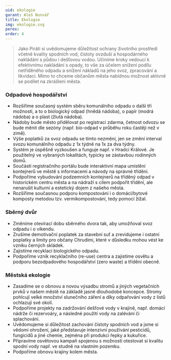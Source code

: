 ```yaml
---
uid: ekologie
garant: Aleš Nunvář
title: Ekologie
img: ekologie.svg
perex: 
order: 4
---
```



>Jako Piráti si uvědomujeme důležitost ochrany životního prostředí včetně kvality spodních vod, čistoty ovzduší a hospodárného nakládání s půdou i dešťovou vodou. Učiníme kroky vedoucí k efektivnímu nakládání s opady, to vše za účelem snížení podílu netříděného odpadu a snížení nákladů na jeho svoz, zpracování a likvidaci. Mimo to chceme občanům města nabídnou možnost aktivně se podílet na zkrášlení města.


### Odpadové hospodářství

- Rozšíříme současný systém sběru komunálního odpadu o další tři možnosti, a to o biologický odpad (hnědá nádoba), o papír (modrá nádoba) a o plast (žlutá nádoba).
- Nádoby bude město přidělovat po registraci zdarma, četnost odvozu se bude měnit dle sezóny (např. bio-odpad v průběhu roku častěji než v zimě).
- Výše poplatků za svoz odpadu se tímto nezmění, jen se změní interval svozu komunálního odpadu z 1x týdně na 1x za dva týdny.
- Systém je úspěšně vyzkoušen a funguje např. v Hradci Králové. Je použitelný ve vybraných lokalitách, typicky se zástavbou rodinných domů.
- Součástí registračního portálu bude interaktivní mapa umístění kontejnerů ve městě s informacemi a návody na správné třídění. 
- Podpoříme vybudování podzemních kontejnerů na tříděný odpad v historickém centru města a na nádraží s cílem podpořit třídění, ale nenarušit kulturní a estetický dojem z našeho města.
- Rozšíříme současnou podporu kompostováni i o domácí/bytové komposty metodou tzv. vermikompostování, tedy pomocí žížal.


### Sběrný dvůr

- Změníme otevírací dobu sběrného dvora tak, aby umožňoval svoz odpadu i o víkendu. 
- Zrušíme demotivační poplatek za stavební suť a zrevidujeme i ostatní poplatky a limity pro občany Chrudimi, které v důsledku mohou vést ke vzniku černých skládek.
- Zajistíme recyklaci biologického odpadu. 
- Podpoříme vznik recyklačního (re-use) centra a zajistíme osvětu a podporu bezodpadového hospodářství (zero waste) a třídění obecně.


### Městská ekologie 

- Zasadíme se o obnovu a novou výsadbu stromů a jiných vegetačních prvků v našem městě na základě jasné dlouhodobé koncepce. Stromy pohlcují velké množství slunečního záření a díky odpařování vody z listů ochlazují své okolí.
- Podpoříme projekty na zadržování dešťové vody v krajině, např. domácí nádrže či rezervoáry, a následné použití vody na zalévání či splachování.
- Uvědomujeme si důležitost zachování čistoty spodních vod a jsme si vědomi ohrožení, jaké představuje intenzivní používání pesticidů, fungicidů a jiné chemie, zejména při produkci řepky a kukuřice.
- Připravíme osvětovou kampaň spojenou s možností otestovat si kvalitu spodní vody např. ve studně na vlastním pozemku.
- Podpoříme obnovu krajiny kolem města.


